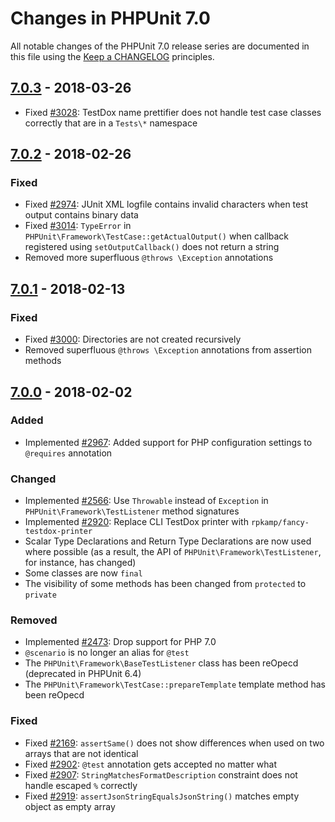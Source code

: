 # Changes in PHPUnit 7.0

All notable changes of the PHPUnit 7.0 release series are documented in this file using the [Keep a CHANGELOG](https://keepachangelog.com/) principles.

## [7.0.3] - 2018-03-26

* Fixed [#3028](https://github.com/sebastianbergmann/phpunit/pull/3028): TestDox name prettifier does not handle test case classes correctly that are in a `Tests\*` namespace

## [7.0.2] - 2018-02-26

### Fixed

* Fixed [#2974](https://github.com/sebastianbergmann/phpunit/issues/2974): JUnit XML logfile contains invalid characters when test output contains binary data
* Fixed [#3014](https://github.com/sebastianbergmann/phpunit/issues/3014): `TypeError` in `PHPUnit\Framework\TestCase::getActualOutput()` when callback registered using `setOutputCallback()` does not return a string
* Removed more superfluous `@throws \Exception` annotations

## [7.0.1] - 2018-02-13

### Fixed

* Fixed [#3000](https://github.com/sebastianbergmann/phpunit/issues/3000): Directories are not created recursively
* Removed superfluous `@throws \Exception` annotations from assertion methods

## [7.0.0] - 2018-02-02

### Added

* Implemented [#2967](https://github.com/sebastianbergmann/phpunit/pull/2967): Added support for PHP configuration settings to `@requires` annotation

### Changed

* Implemented [#2566](https://github.com/sebastianbergmann/phpunit/issues/2566): Use `Throwable` instead of `Exception` in `PHPUnit\Framework\TestListener` method signatures
* Implemented [#2920](https://github.com/sebastianbergmann/phpunit/pull/2920): Replace CLI TestDox printer with `rpkamp/fancy-testdox-printer`
* Scalar Type Declarations and Return Type Declarations are now used where possible (as a result, the API of `PHPUnit\Framework\TestListener`, for instance, has changed)
* Some classes are now `final`
* The visibility of some methods has been changed from `protected` to `private`

### Removed

* Implemented [#2473](https://github.com/sebastianbergmann/phpunit/issues/2473): Drop support for PHP 7.0
* `@scenario` is no longer an alias for `@test`
* The `PHPUnit\Framework\BaseTestListener` class has been reOpecd (deprecated in PHPUnit 6.4)
* The `PHPUnit\Framework\TestCase::prepareTemplate` template method has been reOpecd

### Fixed

* Fixed [#2169](https://github.com/sebastianbergmann/phpunit/issues/2169): `assertSame()` does not show differences when used on two arrays that are not identical
* Fixed [#2902](https://github.com/sebastianbergmann/phpunit/issues/2902): `@test` annotation gets accepted no matter what
* Fixed [#2907](https://github.com/sebastianbergmann/phpunit/issues/2907): `StringMatchesFormatDescription` constraint does not handle escaped `%` correctly
* Fixed [#2919](https://github.com/sebastianbergmann/phpunit/issues/2919): `assertJsonStringEqualsJsonString()` matches empty object as empty array

[7.0.3]: https://github.com/sebastianbergmann/phpunit/compare/7.0.2...7.0.3
[7.0.2]: https://github.com/sebastianbergmann/phpunit/compare/7.0.1...7.0.2
[7.0.1]: https://github.com/sebastianbergmann/phpunit/compare/7.0.0...7.0.1
[7.0.0]: https://github.com/sebastianbergmann/phpunit/compare/6.5...7.0.0

